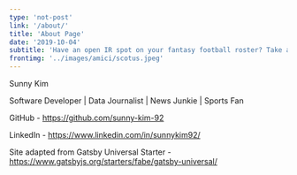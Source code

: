 ```yaml
---
type: 'not-post'
link: '/about/'
title: 'About Page'
date: '2019-10-04'
subtitle: 'Have an open IR spot on your fantasy football roster? Take a look at these available targets...'
frontimg: '../images/amici/scotus.jpeg'
---
```


Sunny Kim

Software Developer | Data Journalist | News Junkie | Sports Fan

GitHub - https://github.com/sunny-kim-92

LinkedIn - https://www.linkedin.com/in/sunnykim92/

Site adapted from Gatsby Universal Starter - https://www.gatsbyjs.org/starters/fabe/gatsby-universal/
